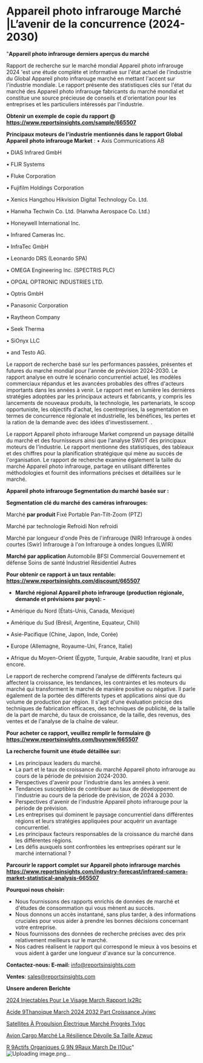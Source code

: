 # Appareil photo infrarouge Marché |L’avenir de la concurrence (2024-2030)

"<strong>Appareil photo infrarouge derniers aperçus du marché</strong>

Rapport de recherche sur le marché mondial Appareil photo infrarouge 2024 'est une étude complète et informative sur l'état actuel de l'industrie du Global Appareil photo infrarouge marché en mettant l'accent sur l'industrie mondiale. Le rapport présente des statistiques clés sur l'état du marché des Appareil photo infrarouge fabricants du marché mondial et constitue une source précieuse de conseils et d'orientation pour les entreprises et les particuliers intéressés par l'industrie.

<strong>Obtenir un exemple de copie du rapport @ <a href=https://www.reportsinsights.com/sample/665507>https://www.reportsinsights.com/sample/665507</a></strong>

<strong>Principaux moteurs de l'industrie mentionnés dans le rapport Global Appareil photo infrarouge Market</strong> :
• Axis Communications AB

• DIAS Infrared GmbH

• FLIR Systems

• Fluke Corporation

• Fujifilm Holdings Corporation

• Xenics Hangzhou Hikvision Digital Technology Co. Ltd.

• Hanwha Techwin Co. Ltd. (Hanwha Aerospace Co. Ltd.)

• Honeywell International Inc.

• Infrared Cameras Inc.

• InfraTec GmbH

• Leonardo DRS (Leonardo SPA)

• OMEGA Engineering Inc. (SPECTRIS PLC)

• OPGAL OPTRONIC INDUSTRIES LTD.

• Optris GmbH

• Panasonic Corporation

• Raytheon Company

• Seek Therma

• SiOnyx LLC

• and Testo AG.

Le rapport de recherche basé sur les performances passées, présentes et futures du marché mondial pour l'année de prévision 2024-2030. Le rapport analyse en outre le scénario concurrentiel actuel, les modèles commerciaux répandus et les avancées probables des offres d'acteurs importants dans les années à venir. Le rapport met en lumière les dernières stratégies adoptées par les principaux acteurs et fabricants, y compris les lancements de nouveaux produits, la technologie, les partenariats, le scoop opportuniste, les objectifs d'achat, les coentreprises, la segmentation en termes de concurrence régionale et industrielle, les bénéfices, les pertes et la ration de la demande avec des idées d'investissement. .

Le rapport Appareil photo infrarouge Market comprend un paysage détaillé du marché et des fournisseurs ainsi que l'analyse SWOT des principaux moteurs de l'industrie. Le rapport mentionne des statistiques, des tableaux et des chiffres pour la planification stratégique qui mène au succès de l'organisation. Le rapport de recherche examine également la taille du marché Appareil photo infrarouge, partage en utilisant différentes méthodologies et fournit des informations précises et détaillées sur le marché.

<strong>Appareil photo infrarouge Segmentation du marché basée sur :</strong>

<strong> Segmentation clé du marché des caméras infrarouges: </strong>

Marché <strong> par produit </strong>
Fixé
Portable
Pan-Tilt-Zoom (PTZ)

Marché par technologie
Refroidi
Non refroidi

Marché par longueur d'onde
Près de l'infrarouge (NIR)
Infrarouge à ondes courtes (Swir)
Infrarouge à l'on
Infrarouge à ondes longues (LWIR)

<strong> Marché par application </strong>
Automobile
BFSI
Commercial
Gouvernement et défense
Soins de santé
Industriel
Résidentiel
Autres

<strong>Pour obtenir ce rapport à un taux rentable: <a href=https://www.reportsinsights.com/discount/665507>https://www.reportsinsights.com/discount/665507</a></strong>
<ul>
  <li><strong>Marché régional Appareil photo infrarouge (production régionale, demande et prévisions par pays): -</strong></li>
</ul>
• Amérique du Nord (États-Unis, Canada, Mexique)

• Amérique du Sud (Brésil, Argentine, Equateur, Chili)

• Asie-Pacifique (Chine, Japon, Inde, Corée)

• Europe (Allemagne, Royaume-Uni, France, Italie)

• Afrique du Moyen-Orient (Égypte, Turquie, Arabie saoudite, Iran) et plus encore.

Le rapport de recherche comprend l’analyse de différents facteurs qui affectent la croissance, les tendances, les contraintes et les moteurs du marché qui transforment le marché de manière positive ou négative. Il parle également de la portée des différents types et applications ainsi que du volume de production par région. Il s'agit d'une évaluation précise des techniques de fabrication efficaces, des techniques de publicité, de la taille de la part de marché, du taux de croissance, de la taille, des revenus, des ventes et de l'analyse de la chaîne de valeur.

<strong>Pour acheter ce rapport, veuillez remplir le formulaire @   <a href=https://www.reportsinsights.com/buynow/665507>https://www.reportsinsights.com/buynow/665507</a></strong>

<strong>La recherche fournit une étude détaillée sur:</strong>
<ul>
  <li>Les principaux leaders du marché.</li>
  <li>La part et le taux de croissance du marché Appareil photo infrarouge au cours de la période de prévision 2024-2030.</li>
  <li>Perspectives d'avenir pour l'industrie dans les années à venir.</li>
  <li>Tendances susceptibles de contribuer au taux de développement de l'industrie au cours de la période de prévision, de 2024 à 2030.</li>
  <li>Perspectives d'avenir de l'industrie Appareil photo infrarouge pour la période de prévision.</li>
  <li>Les entreprises qui dominent le paysage concurrentiel dans différentes régions et leurs stratégies appliquées pour acquérir un avantage concurrentiel.</li>
  <li>Les principaux facteurs responsables de la croissance du marché dans les différentes régions.</li>
  <li>Les défis auxquels sont confrontées les entreprises opérant sur le marché international ?</li>
</ul>

<strong>Parcourir le rapport complet sur Appareil photo infrarouge marchés <a href=https://www.reportsinsights.com/industry-forecast/infrared-camera-market-statistical-analysis-665507>https://www.reportsinsights.com/industry-forecast/infrared-camera-market-statistical-analysis-665507</a></strong>

<strong>Pourquoi nous choisir:</strong>
<ul>
  <li>Nous fournissons des rapports enrichis de données de marché et d'études de consommation qui vous mènent au succès.</li>
  <li>Nous donnons un accès instantané, sans plus tarder, à des informations cruciales pour vous aider à prendre les bonnes décisions concernant votre entreprise.</li>
  <li>Nous fournissons des données de recherche précises avec des prix relativement meilleurs sur le marché.</li>
  <li>Nos cadres réalisent le rapport qui correspond le mieux à vos besoins et vous aident à garder une longueur d'avance sur la concurrence.</li>
</ul>
<strong>Contactez-nous:
</strong><strong>E-mail:</strong> <a href=mailto:info@reportsinsights.com>info@reportsinsights.com</a>

<strong>Ventes</strong>: <a href=mailto:sales@reportsinsights.com>sales@reportsinsights.com</a>

<strong>Unsere anderen Berichte</strong>

<a href=https://www.linkedin.com/pulse/2024-injectables-pour-le-visage-march%C3%A9-rapport-ix2rc/>2024 Injectables Pour Le Visage March Rapport Ix2Rc</a>

<a href=https://www.linkedin.com/pulse/acide-%C3%A9thanoique-march%C3%A9-2024-2032-part-croissance-jyiwc/>Acide  9Thanoique March 2024 2032 Part Croissance Jyiwc</a>

<a href=https://www.linkedin.com/pulse/satellites-à-propulsion-électrique-marché-progrès-tvlgc/>Satellites À Propulsion Électrique Marché Progrès Tvlgc</a>

<a href=https://www.linkedin.com/pulse/avion-cargo-marché-la-résilience-dévoile-sa-taille-azwuc/>Avion Cargo Marché La Résilience Dévoile Sa Taille Azwuc</a>

<a href=https://www.linkedin.com/pulse/r%C3%A9actifs-organiques-g%C3%A9n%C3%A9raux-march%C3%A9-de-i1ouc/>R 9Actifs Organiques G 9N 9Raux March De I1Ouc</a>"
![Uploading image.png…]()
